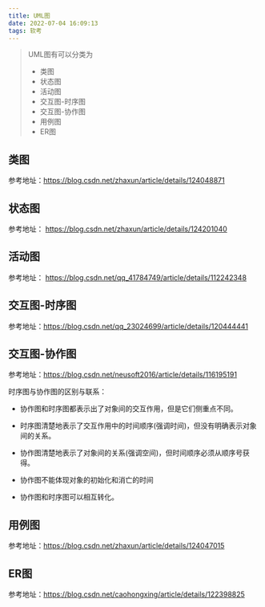 ```yaml
---
title: UML图
date: 2022-07-04 16:09:13
tags: 软考
---
```



> UML图有可以分类为
> * 类图
> * 状态图
> * 活动图
> * 交互图-时序图
> * 交互图-协作图
> * 用例图
> * ER图


## 类图
参考地址：https://blog.csdn.net/zhaxun/article/details/124048871

## 状态图
参考地址： https://blog.csdn.net/zhaxun/article/details/124201040

## 活动图
参考地址： https://blog.csdn.net/qq_41784749/article/details/112242348

## 交互图-时序图
参考地址：https://blog.csdn.net/qq_23024699/article/details/120444441

## 交互图-协作图
参考地址：https://blog.csdn.net/neusoft2016/article/details/116195191

时序图与协作图的区别与联系：

- 协作图和时序图都表示出了对象间的交互作用，但是它们侧重点不同。

- 时序图清楚地表示了交互作用中的时间顺序(强调时间)，但没有明确表示对象间的关系。

- 协作图清楚地表示了对象间的关系(强调空间)，但时间顺序必须从顺序号获得。

- 协作图不能体现对象的初始化和消亡的时间

- 协作图和时序图可以相互转化。

## 用例图
参考地址：https://blog.csdn.net/zhaxun/article/details/124047015


## ER图
参考地址：https://blog.csdn.net/caohongxing/article/details/122398825

